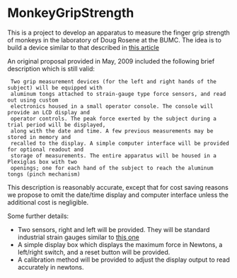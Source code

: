 # MonkeyGripStrength
This is a project to develop an apparatus to measure the finger grip strength of monkeys in the laboratory of Doug Rosene at the BUMC.
The idea is to build a device similar to that described in
[this article](http://ohm.bu.edu/~hazen/RoseneLab/Ohio%20State%20Univ%20-%20Pinch%20Test.pdf)

An original proposal provided in May, 2009 included the following brief description which is still valid:

```
 Two grip measurement devices (for the left and right hands of the subject) will be equipped with
 aluminum tongs attached to strain-gauge type force sensors, and read out using custom
 electronics housed in a small operator console. The console will provide an LCD display and
 operator controls. The peak force exerted by the subject during a trial period will be displayed,
 along with the date and time. A few previous measurements may be stored in memory and
 recalled to the display. A simple computer interface will be provided for optional readout and
 storage of measurements. The entire apparatus will be housed in a Plexiglas box with two
 openings; one for each hand of the subject to reach the aluminum tongs (pinch mechanism)

```
This description is reasonably accurate, except that for cost saving reasons we propose
to omit the date/time display and computer interface unless the additional cost is negligible.

Some further details:

 * Two sensors, right and left will be provided.  They will be standard industrial strain gauges
similar to [this one](http://ohm.bu.edu/~hazen/RoseneLab/207.pdf)
 * A simple display box which displays the maximum force in Newtons, a left/right switch, and a reset button will be provided.
 * A calibration method will be provided to adjust the display output to read accurately in newtons.

